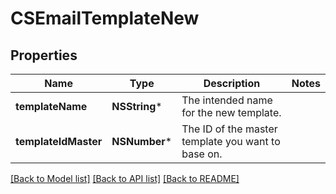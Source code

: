 # CSEmailTemplateNew

## Properties
Name | Type | Description | Notes
------------ | ------------- | ------------- | -------------
**templateName** | **NSString*** | The intended name for the new template. | 
**templateIdMaster** | **NSNumber*** | The ID of the master template you want to base on. | 

[[Back to Model list]](../README.md#documentation-for-models) [[Back to API list]](../README.md#documentation-for-api-endpoints) [[Back to README]](../README.md)


